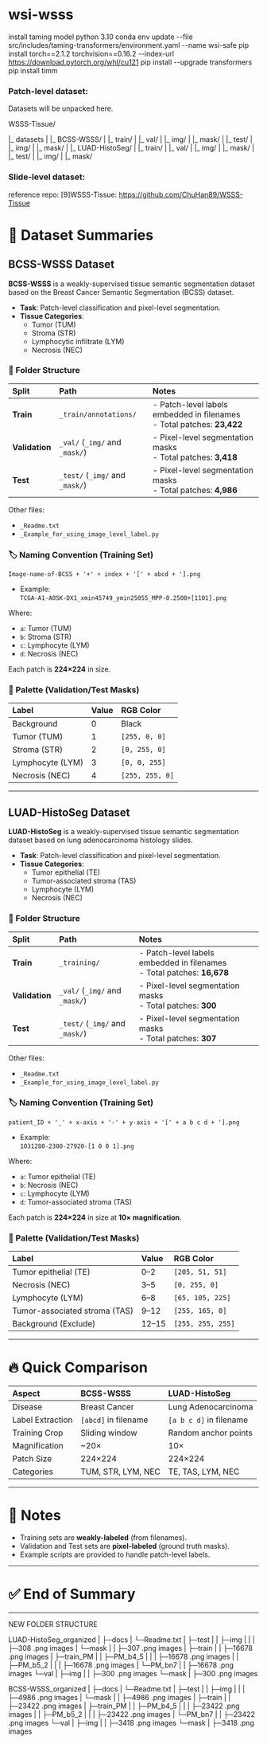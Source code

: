 # wsi-wsss

install taming model 
python 3.10 
conda env update --file src/includes/taming-transformers/environment.yaml  --name wsi-safe 
pip install torch==2.1.2 torchvision==0.16.2 --index-url https://download.pytorch.org/whl/cu121
pip install --upgrade transformers 
pip install timm  

### Patch-level dataset:
Datasets will be unpacked here.

WSSS-Tissue/

|_ datasets
|     |_ BCSS-WSSS/
|         |_ train/
|         |_ val/
|             |_ img/
|             |_ mask/
|         |_ test/
|             |_ img/
|             |_ mask/
|     |_ LUAD-HistoSeg/
|         |_ train/
|         |_ val/
|             |_ img/
|             |_ mask/
|         |_ test/
|             |_ img/
|             |_ mask/ 


### Slide-level dataset:




reference repo: 
[9]WSSS-Tissue:  https://github.com/ChuHan89/WSSS-Tissue 

# 📄 Dataset Summaries

## BCSS-WSSS Dataset

**BCSS-WSSS** is a weakly-supervised tissue semantic segmentation dataset based on the Breast Cancer Semantic Segmentation (BCSS) dataset.

- **Task**: Patch-level classification and pixel-level segmentation.
- **Tissue Categories**:
  - Tumor (TUM)
  - Stroma (STR)
  - Lymphocytic infiltrate (LYM)
  - Necrosis (NEC)

### 📂 Folder Structure

| Split | Path | Notes |
|:---|:---|:---|
| **Train** | `_train/annotations/` | - Patch-level labels embedded in filenames<br>- Total patches: **23,422** |
| **Validation** | `_val/` (`_img/` and `_mask/`) | - Pixel-level segmentation masks<br>- Total patches: **3,418** |
| **Test** | `_test/` (`_img/` and `_mask/`) | - Pixel-level segmentation masks<br>- Total patches: **4,986** |

Other files:
- `_Readme.txt`
- `_Example_for_using_image_level_label.py`

### 🏷️ Naming Convention (Training Set)

```
Image-name-of-BCSS + '+' + index + '[' + abcd + '].png
```
- Example:  
  `TCGA-A1-A0SK-DX1_xmin45749_ymin25055_MPP-0.2500+[1101].png`

Where:
- `a`: Tumor (TUM)
- `b`: Stroma (STR)
- `c`: Lymphocyte (LYM)
- `d`: Necrosis (NEC)

Each patch is **224×224** in size.

### 🎨 Palette (Validation/Test Masks)

| Label | Value | RGB Color |
|:---|:---|:---|
| Background | 0 | Black |
| Tumor (TUM) | 1 | `[255, 0, 0]` |
| Stroma (STR) | 2 | `[0, 255, 0]` |
| Lymphocyte (LYM) | 3 | `[0, 0, 255]` |
| Necrosis (NEC) | 4 | `[255, 255, 0]` |

---

## LUAD-HistoSeg Dataset

**LUAD-HistoSeg** is a weakly-supervised tissue semantic segmentation dataset based on lung adenocarcinoma histology slides.

- **Task**: Patch-level classification and pixel-level segmentation.
- **Tissue Categories**:
  - Tumor epithelial (TE)
  - Tumor-associated stroma (TAS)
  - Lymphocyte (LYM)
  - Necrosis (NEC)

### 📂 Folder Structure

| Split | Path | Notes |
|:---|:---|:---|
| **Train** | `_training/` | - Patch-level labels embedded in filenames<br>- Total patches: **16,678** |
| **Validation** | `_val/` (`_img/` and `_mask/`) | - Pixel-level segmentation masks<br>- Total patches: **300** |
| **Test** | `_test/` (`_img/` and `_mask/`) | - Pixel-level segmentation masks<br>- Total patches: **307** |

Other files:
- `_Readme.txt`
- `_Example_for_using_image_level_label.py`

### 🏷️ Naming Convention (Training Set)

```
patient_ID + '_' + x-axis + '-' + y-axis + '[' + a b c d + '].png
```
- Example:  
  `1031280-2300-27920-[1 0 0 1].png`

Where:
- `a`: Tumor epithelial (TE)
- `b`: Necrosis (NEC)
- `c`: Lymphocyte (LYM)
- `d`: Tumor-associated stroma (TAS)

Each patch is **224×224** in size at **10× magnification**.

### 🎨 Palette (Validation/Test Masks)

| Label | Value | RGB Color |
|:---|:---|:---|
| Tumor epithelial (TE) | 0–2 | `[205, 51, 51]` |
| Necrosis (NEC) | 3–5 | `[0, 255, 0]` |
| Lymphocyte (LYM) | 6–8 | `[65, 105, 225]` |
| Tumor-associated stroma (TAS) | 9–12 | `[255, 165, 0]` |
| Background (Exclude) | 12–15 | `[255, 255, 255]` |

---

# 🔥 Quick Comparison

| Aspect | BCSS-WSSS | LUAD-HistoSeg |
|:---|:---|:---|
| Disease | Breast Cancer | Lung Adenocarcinoma |
| Label Extraction | `[abcd]` in filename | `[a b c d]` in filename |
| Training Crop | Sliding window | Random anchor points |
| Magnification | ~20× | 10× |
| Patch Size | 224×224 | 224×224 |
| Categories | TUM, STR, LYM, NEC | TE, TAS, LYM, NEC |

---

# 📌 Notes
- Training sets are **weakly-labeled** (from filenames).
- Validation and Test sets are **pixel-labeled** (ground truth masks).
- Example scripts are provided to handle patch-level labels.

---

# ✅ End of Summary

------
NEW FOLDER STRUCTURE

LUAD-HistoSeg_organized
|   ├─docs
|       └─Readme.txt
|   ├─test
|   |   ├─img
|   |   |   ├─308 .png images
|       └─mask
|       |   ├─307 .png images
|   ├─train
|   |   ├─16678 .png images
|   ├─train_PM
|   |   ├─PM_b4_5
|   |   |   ├─16678 .png images
|   |   ├─PM_b5_2
|   |   |   ├─16678 .png images
|       └─PM_bn7
|       |   ├─16678 .png images
    └─val
    |   ├─img
    |   |   ├─300 .png images
        └─mask
        |   ├─300 .png images 

BCSS-WSSS_organized
|   ├─docs
|       └─Readme.txt
|   ├─test
|   |   ├─img
|   |   |   ├─4986 .png images
|       └─mask
|       |   ├─4986 .png images
|   ├─train
|   |   ├─23422 .png images
|   ├─train_PM
|   |   ├─PM_b4_5
|   |   |   ├─23422 .png images
|   |   ├─PM_b5_2
|   |   |   ├─23422 .png images
|       └─PM_bn7
|       |   ├─23422 .png images
    └─val
    |   ├─img
    |   |   ├─3418 .png images
        └─mask
        |   ├─3418 .png images